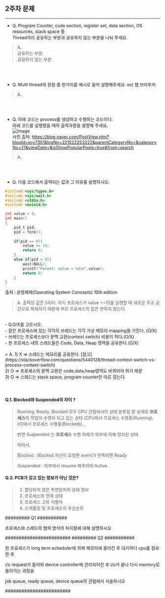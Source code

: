 ## 2주차 문제

---

- Q. Program Counter, code section, register set, data section, OS resources, stack space 중<br>
Thread끼리 공유하는 부분과 공유하지 않는 부분을 나눠 주세요.


> A.<br>
공유하는 부분: <br>
공유하지 않는 부분:

<br><br>

- Q. Multi thread의 장점 중 한가지를 예시로 들어 설명해주세요. ex) 웹 브라우저

> A.<br>

<br><br>

- Q. 아래 코드는 process를 생성하고 수행하는 코드이다.<br>
아래 코드를 실행했을 때의 출력과정을 설명해 주세요.<br>
![image](https://user-images.githubusercontent.com/37397737/96326477-f1404c00-106b-11eb-8ccc-4a5786913a73.png)<br>
사진 출처: https://blog.naver.com/PostView.nhn?blogId=scy7351&logNo=221522253222&parentCategoryNo=&categoryNo=21&viewDate=&isShowPopularPosts=true&from=search<br>

> A. <br>

<br><br>
- Q. 다음 코드에서 출력되는 값과 그 이유를 설명하시오.<br/>
```c
#include <sys/types.h>
#include <sys/wait.h>
#include <stdio.h>
#include <unistd.h>

int value = 5;
int main()
{
    pid_t pid;
    pid = fork();
    
    if(pid == 0){
        value += 15;
        return 0;
    }
    else if(pid > 0){
        wait(NULL);
        printf("Parent: value = %d\n",value);
        return 0;
    }
}
```
출처 : 운영체제(Operating System Concepts) 10th edition<br/>
> A. 출력된 값은 5이다. 자식 프로세스가 value +=15를 실행할 때 새로운 주소 공간으로 복제하기 때문에 부모 프로세스의 값은 변하지 않는다. <br/>
<br/>
- Q.O/X를 고르시오.<br/>
    - 같은 프로세스에 있는 각각의 쓰레드는 각각 가상 메모리 mapping을 가진다. (O/X)<br/>
    - 쓰레드는 프로세스보다 문맥 교환(context switch) 비용이 적다.(O/X)<br/>
    - 한 프로세스 내의 스레드들은 Code, Data, Heap 영역을 공유한다.(O/X)<br/>
<br/>
> A. 1) X => 스레드는 메모리를 공유한다. [참고](https://stackoverflow.com/questions/5440128/thread-context-switch-vs-process-context-switch)<br/>
2) O => 프로세스의 문맥 교환은 code,data,heap영역도 바뀌어야 하기 때문<br/>
3) O => 스레드는 stack space, program counter만 따로 갖는다.<br/>
<br/><br/>





#### Q.1. Blocked와 Suspended의 차이 ?

> Running, Ready, Blocked 모두 CPU 관점에서의 상태 분류일 뿐 실제로 **프로세스**의 작업이 수행이 되고 있는 상태 (CPU에서 프로세스 수행중(Running), I/O에서 프로세스 수행중(Blocked)) , 
>
> 반면 Suspended 는 **프로세스** 수행 자체가 외부에 의해 정지된 상태
>
> 따라서, 
>
> Blocked : Blocked 자신이 요청한 event가 만족되면 Ready
>
> Suspended : 외부에서 resume 해주어야 Active



#### Q.2.  PCB가 갖고 있는 정보가 아닌 것은?

> 1.  할당되지 않은 주변장치의 상태 정보
> 2. 프로세스의 현재 상태
> 3. 프로세스 고유 식별자
> 4. 스케줄링 및 프로세스의 우선순위


######### Q1 ###########

프로세스와 스레드의 협력 방식의 차이점에 대해 설명하시오

########################
######### Q2 ###########

한 프로세스가 long term scheduler에 의해 메모리에 올라간 후 대기하다 cpu를 점유한 후

i/o request가 들어와 device controller에 관리되어진 후  i/o가 끝나 다시 memory로 돌아가는 과정을

job queue, ready queue, device queue의 관점에서 서술하시오

########################
